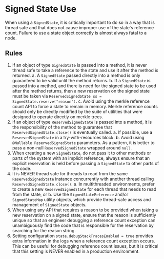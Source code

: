 # Signed State Use

When using a `SignedState`, it is critically important to do so in a way that is thread safe and that does not cause
improper use of the state's reference count. Failure to use a state object correctly is almost always fatal to a node.

## Rules

1. If an object of type `SignedState` is passed into a method, it is never thread safe to take a reference to the state
   and use it after the method is returned.
   a. A `SignedState` passed directly into a method is only guaranteed to be valid until the method returns.
   b. If a `SignedState` is passed into a method, and there is need for the signed state to be used after the method
      returns, then a new reservation on the signed state must be taken via
      `ReservedSignedState ss = SignedState.reserve("reason")`.
   c. Avoid using the merkle reference count API to force a state to remain in memory. Merkle reference counts should
      only be directly modified by the suite of utilities that were designed to operate directly on merkle trees.
2. If an object of type `ReservedSignedState` is passed into a method, it is the responsibility of the method to
   guarantee that `ReservedSignedState.close()` is eventually called.
   a. If possible, use a `ReservedSignedState` in a try-with-resources block.
   b. Avoid using `@Nullable ReservedSignedState` parameters. As a pattern, it is better to pass a non-null
      `ReservedSignedState` wrapped around `null`.
3. When creating a new `SignedState`, do not pass it to other methods or parts of the system with an implicit reference,
   always ensure that an explicit reservation is held before passing a `SignedState` to other parts of the code.
4. It is NEVER thread safe for threads to read from the same `ReservedSignedState` instance concurrently
   with another thread calling `ReservedSignedState.close()`.
   a. In multithreaded environments, prefer to create a new `ReservedSignedState` for each thread that needs to
      read from the state, or
   b. Use the `SignedStateReference` and/or `SignedStateMap` utility objects, which provide thread-safe access and
      management of `SignedState` objects.
5. When using any API that requires a reason to be provided when taking a new reservation on a signed state, ensure
   that the reason is sufficiently unique so that an engineer debugging a reference count exception can unambiguously
   find the code that is responsible for the reservation by searching for the reason string.
6. Setting configuration `state.debugStackTracesEnabled = true` provides extra information in the logs when a
   reference count exception occurs. This can be useful for debugging reference count issues, but it is critical
   that this setting is NEVER enabled in a production environment.